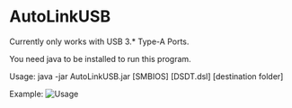 # AutoLinkUSB

Currently only works with USB 3.* Type-A Ports.

You need java to be installed to run this program.

Usage: java -jar AutoLinkUSB.jar [SMBIOS] [DSDT.dsl] [destination folder]

Example:
![Usage](https://i.ibb.co/VWYwHLw/image.png "Example")

